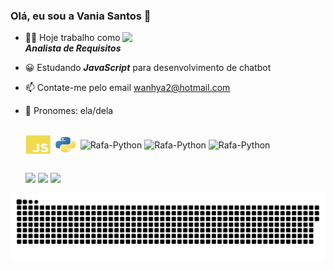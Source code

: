 ### Olá, eu sou a Vania Santos 👋

<img src = "https://img.flaticon.com/icons/png/512/2363/2363751.png?size=1200x630f&pad=10,10,10,10&ext=png&bg=FFFFFFFF" width = "325px" align = "right">

- 👩‍💻 Hoje trabalho como **_Analista de Requisitos_**
- 😀 Estudando **_JavaScript_** para desenvolvimento de chatbot
- 📫 Contate-me pelo email wanhya2@hotmail.com
- 👩 Pronomes: ela/dela


  <div style="display: inline_block"><br>
  <img align="center" alt="Rafa-Js" height="30" width="40" src="https://raw.githubusercontent.com/devicons/devicon/master/icons/javascript/javascript-plain.svg">
  <img align="center" alt="Rafa-Python" height="30" width="40" src="https://raw.githubusercontent.com/devicons/devicon/master/icons/python/python-original.svg">
  <img align="center" alt="Rafa-Python" height="30" width="40" src="https://img.shields.io/badge/R-276DC3?style=for-the-badge&logo=r&logoColor=white">
  <img align="center" alt="Rafa-Python" height="30" width="70" src="https://img.shields.io/badge/Express.js-404D59?style=for-the-badge">
  <img align="center" alt="Rafa-Python" height="30" width="70" src="https://img.shields.io/badge/Linux_Mint-87CF3E?style=for-the-badge&logo=linux-mint&logoColor=white">
  
  </div>
  
  ##
  
  <div> 
  <a href="https://instagram.com/wanhya" target="_blank"><img src="https://img.shields.io/badge/-Instagram-%23E4405F?style=for-the-badge&logo=instagram&logoColor=white" target="_blank"></a>
  <a href = "mailto:wanhya2@hotmail.com"><img src="https://img.shields.io/badge/-Gmail-%23333?style=for-the-badge&logo=gmail&logoColor=white" target="_blank"></a>
  <a href="https://www.linkedin.com/in/wanhya" target="_blank"><img src="https://img.shields.io/badge/-LinkedIn-%230077B5?style=for-the-badge&logo=linkedin&logoColor=white" target="_blank"></a> 
       
 </div>

   
  ![Snake animation](https://github.com/wanhya/Wanhya/blob/output/github-contribution-grid-snake.svg)
